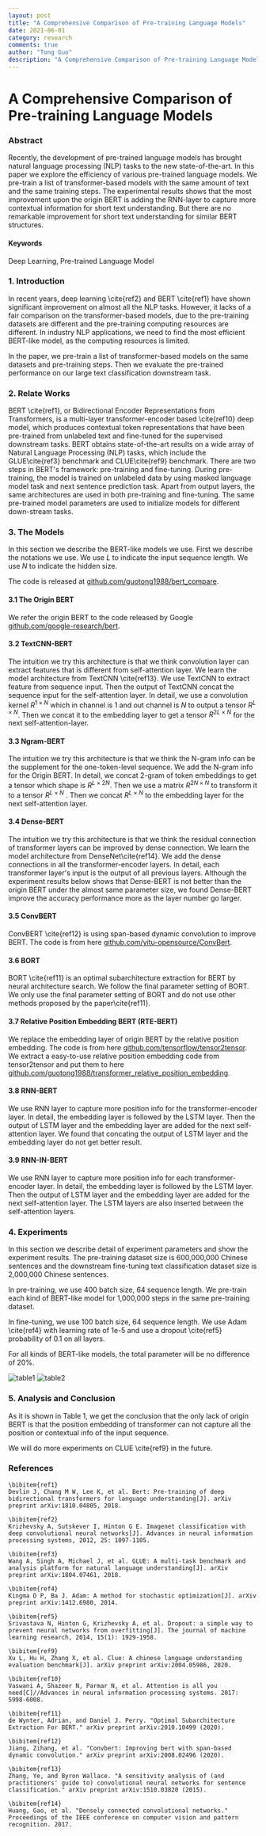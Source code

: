 ```yaml
---
layout: post
title: "A Comprehensive Comparison of Pre-training Language Models"
date: 2021-06-01
category: research
comments: true
author: "Tong Guo"
description: "A Comprehensive Comparison of Pre-training Language Models Under Same Resource"
---
```

# A Comprehensive Comparison of Pre-training Language Models

### Abstract

Recently, the development of pre-trained language models has brought natural language processing (NLP) tasks to the new state-of-the-art. In this paper we explore the efficiency of various pre-trained language models. We pre-train a list of transformer-based models with the same amount of text and the same training steps. The experimental results shows that the most improvement upon the origin BERT is adding the RNN-layer to capture more contextual information for short text understanding. But there are no remarkable improvement for short text understanding for similar BERT structures.


#### Keywords

Deep Learning, Pre-trained Language Model


### 1. Introduction

In recent years, deep learning \cite{ref2} and BERT \cite{ref1} have shown significant improvement on almost all the NLP tasks. However, it lacks of a fair comparison on the transformer-based models, due to the pre-training datasets are different and the pre-training computing resources are different. In industry NLP applications, we need to find the most efficient BERT-like model, as the computing resources is limited.

In the paper, we pre-train a list of transformer-based models on the same datasets and pre-training steps. Then we evaluate the pre-trained performance on our large text classification downstream task.
 



### 2. Relate Works

BERT \cite{ref1}, or Bidirectional Encoder Representations from Transformers, is a multi-layer transformer-encoder based \cite{ref10} deep model, which produces contextual token representations that have been pre-trained from unlabeled text and fine-tuned for the supervised downstream tasks. BERT obtains state-of-the-art results on a wide array of Natural Language Processing (NLP) tasks, which include the GLUE\cite{ref3} benchmark and CLUE\cite{ref9} benchmark. There are two steps in BERT's framework: pre-training and fine-tuning. During pre-training, the model is trained on unlabeled data by using masked language model task and next sentence prediction task. Apart from output layers, the same architectures are used in both pre-training and fine-tuning. The same pre-trained model parameters are used to initialize models for different down-stream tasks. 




### 3. The Models

In this section we describe the BERT-like models we use. First we describe the notations we use. We use $L$ to indicate the input sequence length. We use $N$ to indicate the hidden size. 

The code is released at [github.com/guotong1988/bert_compare](https://github.com/guotong1988/bert_compare).

#### 3.1 The Origin BERT

We refer the origin BERT to the code released by Google [github.com/google-research/bert](https://github.com/google-research/bert).

#### 3.2 TextCNN-BERT

The intuition we try this architecture is that we think convolution layer can extract features that is different from self-attention layer. We learn the model architecture from TextCNN \cite{ref13}. We use TextCNN to extract feature from sequence input. Then the output of TextCNN concat the sequence input for the self-attention layer. In detail, we use a convolution kernel $R^{1 × N}$ which in channel is $1$ and out channel is $N$ to output a tensor $R^{L × N}$. Then we concat it to the embedding layer to get a tensor $R^{2L × N}$ for the next self-attention-layer.

#### 3.3 Ngram-BERT

The intuition we try this architecture is that we think the N-gram info can be the supplement for the one-token-level sequence. We add the N-gram info for the Origin BERT. In detail, we concat 2-gram of token embeddings to get a tensor which shape is $R^{L × 2N}$. Then we use a matrix $R^{2N × N}$ to transform it to a tensor $R^{L × N}$ . Then we concat $R^{L × N}$ to the embedding layer for the next self-attention layer.

#### 3.4 Dense-BERT

The intuition we try this architecture is that we think the residual connection of transformer layers can be improved by dense connection. We learn the model architecture from DenseNet\cite{ref14}. We add the dense connections in all the transformer-encoder layers. In detail, each transformer layer's input is the output of all previous layers. Although the experiment results below shows that Dense-BERT is not better than the origin BERT under the almost same parameter size, we found Dense-BERT improve the accuracy performance more as the layer number go larger.

#### 3.5 ConvBERT

ConvBERT \cite{ref12} is using span-based dynamic convolution to improve BERT. The code is from here [github.com/yitu-opensource/ConvBert](https://github.com/yitu-opensource/ConvBert).

#### 3.6 BORT

BORT \cite{ref11} is an optimal subarchitecture extraction for BERT by neural architecture search. We follow the final parameter setting of BORT. We only use the final parameter setting of BORT and do not use other methods proposed by the paper\cite{ref11}.

#### 3.7 Relative Position Embedding BERT (RTE-BERT)

We replace the embedding layer of origin BERT by the relative position embedding. The code is from here [github.com/tensorflow/tensor2tensor](https://github.com/tensorflow/tensor2tensor). We extract a easy-to-use relative position embedding code from tensor2tensor and put them to here [github.com/guotong1988/transformer_relative_position_embedding](https://github.com/guotong1988/transformer_relative_position_embedding).

#### 3.8 RNN-BERT

We use RNN layer to capture more position info for the transformer-encoder layer. In detail, the embedding layer is followed by the LSTM layer. Then the output of LSTM layer and the embedding layer are added for the next self-attention layer. We found that concating the output of LSTM layer and the embedding layer do not get better result. 

#### 3.9 RNN-IN-BERT

We use RNN layer to capture more position info for each transformer-encoder layer. In detail, the embedding layer is followed by the LSTM layer. Then the output of LSTM layer and the embedding layer are added for the next self-attention layer. The LSTM layers are also inserted between the self-attention layers.


### 4. Experiments

In this section we describe detail of experiment parameters and show the experiment results. The pre-training dataset size is 600,000,000 Chinese sentences and the downstream fine-tuning text classification dataset size is 2,000,000 Chinese sentences.
 
In pre-training, we use 400 batch size, 64 sequence length. We pre-train each kind of BERT-like model for 1,000,000 steps in the same pre-training dataset.

In fine-tuning, we use 100 batch size, 64 sequence length. We use Adam \cite{ref4} with learning rate of 1e-5 and use a dropout \cite{ref5} probability of 0.1 on all layers. 

For all kinds of BERT-like models, the total parameter will be no difference of 20%.


![table1](/assets/png/berts/table1.png)
![table2](/assets/png/berts/table2.png)


### 5. Analysis and Conclusion

As it is shown in Table 1, we get the conclusion that the only lack of origin BERT is that the position embedding of transformer can not capture all the position or contextual info of the input sequence.

We will do more experiments on CLUE \cite{ref9} in the future.


### References
```
\bibitem{ref1}
Devlin J, Chang M W, Lee K, et al. Bert: Pre-training of deep bidirectional transformers for language understanding[J]. arXiv preprint arXiv:1810.04805, 2018.

\bibitem{ref2}
Krizhevsky A, Sutskever I, Hinton G E. Imagenet classification with deep convolutional neural networks[J]. Advances in neural information processing systems, 2012, 25: 1097-1105.

\bibitem{ref3}
Wang A, Singh A, Michael J, et al. GLUE: A multi-task benchmark and analysis platform for natural language understanding[J]. arXiv preprint arXiv:1804.07461, 2018.

\bibitem{ref4}
Kingma D P, Ba J. Adam: A method for stochastic optimization[J]. arXiv preprint arXiv:1412.6980, 2014.

\bibitem{ref5}
Srivastava N, Hinton G, Krizhevsky A, et al. Dropout: a simple way to prevent neural networks from overfitting[J]. The journal of machine learning research, 2014, 15(1): 1929-1958.

\bibitem{ref9}
Xu L, Hu H, Zhang X, et al. Clue: A chinese language understanding evaluation benchmark[J]. arXiv preprint arXiv:2004.05986, 2020.

\bibitem{ref10}
Vaswani A, Shazeer N, Parmar N, et al. Attention is all you need[C]//Advances in neural information processing systems. 2017: 5998-6008.

\bibitem{ref11}
de Wynter, Adrian, and Daniel J. Perry. "Optimal Subarchitecture Extraction For BERT." arXiv preprint arXiv:2010.10499 (2020).

\bibitem{ref12}
Jiang, Zihang, et al. "Convbert: Improving bert with span-based dynamic convolution." arXiv preprint arXiv:2008.02496 (2020).

\bibitem{ref13}
Zhang, Ye, and Byron Wallace. "A sensitivity analysis of (and practitioners' guide to) convolutional neural networks for sentence classification." arXiv preprint arXiv:1510.03820 (2015).

\bibitem{ref14}
Huang, Gao, et al. "Densely connected convolutional networks." Proceedings of the IEEE conference on computer vision and pattern recognition. 2017.
```
